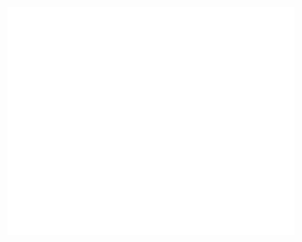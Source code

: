 <div align="center">
	<br>
	<a href="https://raw.githubusercontent.com/omegaui/omegaui/main/README.md">
		<img src="header.svg" width="800" height="400">
	</a>
	<br>
</div>
